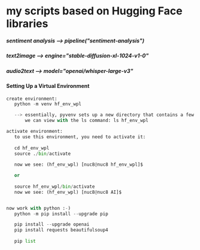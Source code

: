 # my scripts based on Hugging Face libraries

##### sentiment analysis --> pipeline("sentiment-analysis")
##### text2image         --> engine="stable-diffusion-xl-1024-v1-0"
##### audio2text         --> model="openai/whisper-large-v3"


#### Setting Up a Virtual Environment

```python
create environment:
   python -m venv hf_env_wpl

   --> essentially, pyvenv sets up a new directory that contains a few items which
       we can view with the ls command: ls hf_env_wpl

activate environment:
   to use this environment, you need to activate it:
   
   cd hf_env_wpl   
   source ./bin/activate
   
   now we see: (hf_env_wpl) [nuc8@nuc8 hf_env_wpl]$ 

   or
   
   source hf_env_wpl/bin/activate
   now we see: (hf_env_wpl) [nuc8@nuc8 AI]$ 


now work with python :-)
   python -m pip install --upgrade pip

   pip install --upgrade openai
   pip install requests beautifulsoup4
   
   pip list
